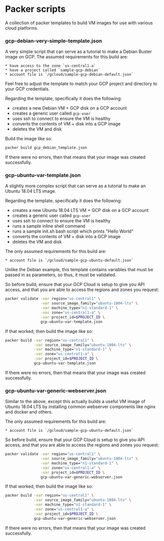 # Packer scripts

A collection of packer templates to build VM images for use with various cloud
platforms.

### gcp-debian-very-simple-template.json

A very simple script that can serve as a tutorial to make a Debian Buster
image on GCP. The assumed requirements for this build are:

    * have access to the zone `us-central1-a`
    * have a project called `sample-gcp-debian`
    * account file is `/gcloud/sample-gcp-debian-default.json`

Feel free to adjust the template to match your GCP project and directory to
your GCP credentials.

Regarding the template, specifically it does the following:

* creates a new Debian VM + GCP disk on a GCP account
* creates a generic user called `gcp-user`
* uses ssh to connect to ensure the VM is healthy
* converts the contents of VM + disk into a GCP image
* deletes the VM and disk

Build the image like so:

```bash
packer build gcp_debian_template.json
```

If there were no errors, then that means that your image was created
successfully.

### gcp-ubuntu-var-template.json

A slightly more complex script that can serve as a tutorial to make an Ubuntu
18.04 LTS image.

Regarding the template, specifically it does the following:

* creates a new Ubuntu 18.04 LTS VM + GCP disk on a GCP account
* creates a generic user called `gcp-user`
* uses ssh to connect to ensure the VM is healthy
* runs a sample inline shell command
* runs a sample init.sh bash script which prints "Hello World"
* converts the contents of VM + disk into a GCP image
* deletes the VM and disk

The only assumed requirements for this build are:

    * account file is `/gcloud/sample-gcp-ubuntu-default.json`

Unlike the Debian example, this template contains variables that must be
passed in as parameters, so thus, it must be validated.

So before build, ensure that your GCP Cloud is setup to give you API access,
and that you are able to access the regions and zones you request:

```bash
packer validate -var region="us-central1" \
                -var source_image_family="ubuntu-1804-lts" \
                -var machine_type="n1-standard-1" \
                -var zone="us-central1-a" \
                -var project_id=$PROJECT_ID \
                gcp-ubuntu-var-template.json
```

If that worked, then build the image like so:

```bash
packer build -var region="us-central1" \
             -var source_image_family="ubuntu-1804-lts" \
             -var machine_type="n1-standard-1" \
             -var zone="us-central1-a" \
             -var project_id=$PROJECT_ID \
             gcp-ubuntu-var-template.json
```

If there were no errors, then that means that your image was created
successfully.

### gcp-ubuntu-var-generic-webserver.json

Similar to the above, except this actually builds a useful VM image of
Ubuntu 18.04 LTS by installing common webserver components like nginx
and docker and others.

The only assumed requirements for this build are:

    * account file is `/gcloud/sample-gcp-ubuntu-default.json`

So before build, ensure that your GCP Cloud is setup to give you API access,
and that you are able to access the regions and zones you request:

```bash
packer validate -var region="us-central1" \
                -var source_image_family="ubuntu-1804-lts" \
                -var machine_type="n1-standard-1" \
                -var zone="us-central1-a" \
                -var project_id=$PROJECT_ID \
                gcp-ubuntu-var-generic-webserver.json
```

If that worked, then build the image like so:

```bash
packer build -var region="us-central1" \
             -var source_image_family="ubuntu-1804-lts" \
             -var machine_type="n1-standard-1" \
             -var zone="us-central1-a" \
             -var project_id=$PROJECT_ID \
             gcp-ubuntu-var-generic-webserver.json
```

If there were no errors, then that means that your image was created
successfully.
